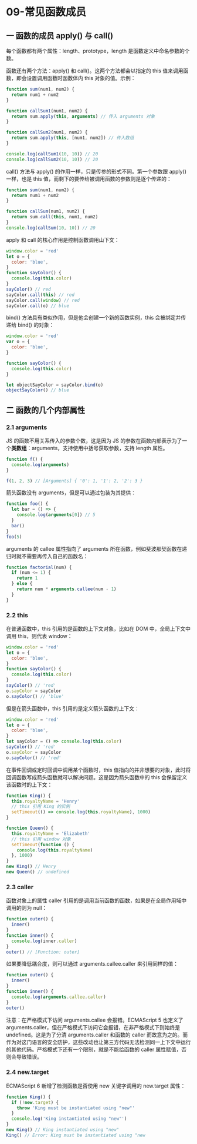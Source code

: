 # 09-常见函数成员

## 一 函数的成员 apply() 与 call()

每个函数都有两个属性：length、prototype，length 是函数定义中命名参数的个数。

函数还有两个方法：apply() 和 call()。这两个方法都会以指定的 this 值来调用函数，即会设置调用函数时函数体内 this 对象的值。示例：

```js
function sum(num1, num2) {
  return num1 + num2
}

function callSum1(num1, num2) {
  return sum.apply(this, arguments) // 传入 arguments 对象
}

function callSum2(num1, num2) {
  return sum.apply(this, [num1, num2]) // 传入数组
}

console.log(callSum1(10, 10)) // 20
console.log(callSum2(10, 10)) // 20
```

call() 方法与 apply() 的作用一样，只是传参的形式不同。第一个参数跟 apply() 一样，也是 this 值，而剩下的要传给被调用函数的参数则是逐个传递的：

```js
function sum(num1, num2) {
  return num1 + num2
}

function callSum(num1, num2) {
  return sum.call(this, num1, num2)
}
console.log(callSum(10, 10)) // 20
```

apply 和 call 的核心作用是控制函数调用山下文：

```js
window.color = 'red'
let o = {
  color: 'blue',
}
function sayColor() {
  console.log(this.color)
}
sayColor() // red
sayColor.call(this) // red
sayColor.call(window) // red
sayColor.call(o) // blue
```

bind() 方法具有类似作用，但是他会创建一个新的函数实例，this 会被绑定并传递给 bind() 的对象：

```js
window.color = 'red'
var o = {
  color: 'blue',
}

function sayColor() {
  console.log(this.color)
}

let objectSayColor = sayColor.bind(o)
objectSayColor() // blue
```

## 二 函数的几个内部属性

### 2.1 arguments

JS 的函数不用关系传入的参数个数，这是因为 JS 的参数在函数内部表示为了一个**类数组**：arguments，支持使用中括号获取参数，支持 length 属性。

```js
function f() {
  console.log(arguments)
}

f(1, 2, 3) // [Arguments] { '0': 1, '1': 2, '2': 3 }
```

箭头函数没有 arguments，但是可以通过包装为其提供：

```js
function foo() {
  let bar = () => {
    console.log(arguments[0]) // 5
  }
  bar()
}
foo(5)
```

arguments 的 callee 属性指向了 arguments 所在函数，例如斐波那契函数在递归时就不需要再传入自己的函数名：

```js
function factorial(num) {
  if (num <= 1) {
    return 1
  } else {
    return num * arguments.callee(num - 1)
  }
}
```

### 2.2 this

在普通函数中，this 引用的是函数的上下文对象，比如在 DOM 中，全局上下文中调用 this，则代表 window：

```js
window.color = 'red'
let o = {
  color: 'blue',
}
function sayColor() {
  console.log(this.color)
}
sayColor() // 'red'
o.sayColor = sayColor
o.sayColor() // 'blue'
```

但是在箭头函数中，this 引用的是定义箭头函数的上下文：

```js
window.color = 'red'
let o = {
  color: 'blue',
}
let sayColor = () => console.log(this.color)
sayColor() // 'red'
o.sayColor = sayColor
o.sayColor() // 'red'
```

在事件回调或定时回调中调用某个函数时，this 值指向的并非想要的对象，此时将回调函数写成箭头函数就可以解决问题。这是因为箭头函数中的 this 会保留定义该函数时的上下文：

```js
function King() {
  this.royaltyName = 'Henry'
  // this 引用 King 的实例
  setTimeout(() => console.log(this.royaltyName), 1000)
}

function Queen() {
  this.royaltyName = 'Elizabeth'
  // this 引用 window 对象
  setTimeout(function () {
    console.log(this.royaltyName)
  }, 1000)
}
new King() // Henry
new Queen() // undefined
```

### 2.3 caller

函数对象上的属性 caller 引用的是调用当前函数的函数，如果是在全局作用域中调用的则为 null：

```js
function outer() {
  inner()
}
function inner() {
  console.log(inner.caller)
}
outer() // [Function: outer]
```

如果要降低耦合度，则可以通过 arguments.callee.caller 来引用同样的值：

```js
function outer() {
  inner()
}
function inner() {
  console.log(arguments.callee.caller)
}
outer()
```

注意：在严格模式下访问 arguments.callee 会报错。ECMAScript 5 也定义了 arguments.caller，但在严格模式下访问它会报错，在非严格模式下则始终是 undefined。这是为了分清 arguments.caller 和函数的 caller 而故意为之的。而作为对这门语言的安全防护，这些改动也让第三方代码无法检测同一上下文中运行的其他代码。严格模式下还有一个限制，就是不能给函数的 caller 属性赋值，否则会导致错误。

### 2.4 new.target

ECMAScript 6 新增了检测函数是否使用 new 关键字调用的 new.target 属性：

```js
function King() {
  if (!new.target) {
    throw 'King must be instantiated using "new"'
  }
  console.log('King instantiated using "new"')
}
new King() // King instantiated using "new"
King() // Error: King must be instantiated using "new
```
